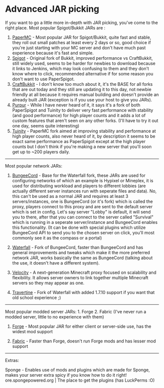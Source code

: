 # Advanced JAR picking

If you want to go a little more in-depth with JAR picking, you've come to the right place.
Most popular Spigot/Bukkit JARs are :

1. [PaperMC](https://papermc.io/) - Most popular JAR for Spigot/Bukkit, quite fast and stable, they roll out small patches at least every 2 days or so, good choice if you're just
   starting with your MC server and don't have much past experience because it's fast and simple.
1. [Spigot](https://www.spigotmc.org/) - Original fork of Bukkit, improved performance vs CraftBukkit, still widely used, seems to be harder for newbies to download because it links to Jenkins,
   which may look confusing to them and they don't know where to click, recommended alternative if for some reason you don't want to use PaperSpigot.
1. [CraftBukkit](https://getbukkit.org/download/craftbukkit) - I don't know too much about it, it's the BASE for all forks that are out today and they still are updating it to this day, not newbie friendly
   at all because it requires manual building and doesn't provide an already built JAR (exception is if you use your host to give you JARs).
1. [Purpur](https://purpur.pl3x.net/) - While I have never heard of it, it says it's a fork of both PaperSpigot and Tuinity to deliver very fast performance with stability (and good performance)
   for high player counts and it adds a lot of custom features that aren't seen on any other forks.
   (I'll have to try it out one day, seems quite interesting)
1. [Tuinity](https://github.com/Spottedleaf/Tuinity) - PaperMC fork aimed at improving stability and performance at high player counts, also never heard of it, by description it seems to be exact same
   performance as PaperSpigot except at the high player counts but I don't think if you're making a new server that you'll soon get up to ~200 players
   daily.

---

Most popular network JARs:

1. [BungeeCord](https://www.spigotmc.org/wiki/bungeecord/) - Base for the Waterfall fork, these JARs are used for configuring networks of which an example is Hypixel or Mineplex, it is used for distributing
   workload and players to different lobbies (are actually different server instances run with seperate files and data).
   No, this can't be used as a normal JAR and requires at least 3 servers/instances, one is BungeeCord (or it's fork) which is called the proxy, players
   connect to this proxy and are sent to the default server which is set in config. Let's say server "Lobby" is default, it will send you to there,
   after that you can connect to the server called "Survival" which is running in a seperate server/instance and BungeeCord enables this functionality.
   (It can be done with special plugins which utilize BungeeCord API to send you to the chosen server on click, you'll most commonly see it as the
   compass or a portal)

1. [Waterfall](https://papermc.io/downloads#Waterfall) - Fork of BungeeCord, faster than BungeeCord and has general improvements and tweaks which make it the more preferred network JAR, works basically the
   same as BungeeCord (talking about the use, it doesn't have a different system).

1. [Velocity](https://velocitypowered.com/) - A next-generation Minecraft proxy focused on scalability and flexibility. It allows server owners to link together multiple Minecraft servers so they may appear as one.

1. [Travertine](https://github.com/PaperMC/Travertine) - Fork of Waterfall with added 1.7.10 support if you want that old school experience ;)

---

Most popular modded server JARs: 1. Forge 2. Fabric (I've never run a modded server, little to no experience with them)

1. [Forge](http://files.minecraftforge.net/) - Most popular JAR for either client or server-side use, has the widest mod support

2. [Fabric](https://fabricmc.net/) - Faster than Forge, doesn't run Forge mods and has lesser mod support

---

Extras:

Sponge - Enables use of mods and plugins which are made for Sponge, makes your server extra spicy if you know how to do it right!
ore.spongepowered.org | The place to get the plugins (has LuckPerms :O)
